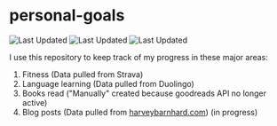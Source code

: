 # personal-goals
![Last Updated](https://img.shields.io/date/1617506987?color=FC4C02&label=Fitness%20Updated&logo=strava)
![Last Updated](https://img.shields.io/date/1617506987?color=7ac70c&label=Language%20Updated&logo=duolingo)
![Last Updated](https://img.shields.io/date/1617506987?color=e9e5cd&label=Books%20Updated&logo=goodreads)

I use this repository to keep track of my progress in these major areas:

1. Fitness (Data pulled from Strava)
2. Language learning (Data pulled from Duolingo)
3. Books read ("Manually" created because goodreads API no longer active)
4. Blog posts (Data pulled from [harveybarnhard.com](https://harveybarnhard.com)) (in progress)
